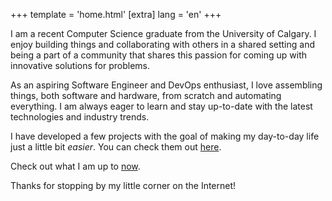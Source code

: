 +++
template = 'home.html'
[extra]
lang = 'en'
+++

I am a recent Computer Science graduate from the University of Calgary. I enjoy building things and collaborating with others in a shared setting and being a part of a community that shares this passion for coming up with innovative solutions for problems.

As an aspiring Software Engineer and DevOps enthusiast, I love assembling things, both software and hardware, from scratch and automating everything. I am always eager to learn and stay up-to-date with the latest technologies and industry trends.

I have developed a few projects with the goal of making my day-to-day life just a little bit _easier_. You can check them out [here](/projects).

Check out what I am up to [now](/now).

Thanks for stopping by my little corner on the Internet!
